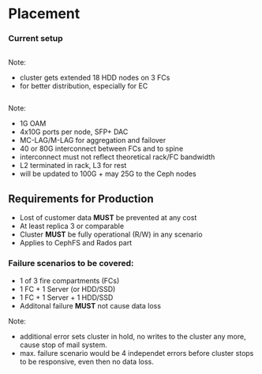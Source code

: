 <!-- .slide: data-state="section-break" id="section-break-6" data-timing="10s" -->
# Placement


<!-- .slide: data-state="normal" id="placement-3" data-timing="20s" data-menu-title="3FCs" -->
### Current setup
<div>
  <center><img data-src="images/fc-ceph-EC-color_white_v2.svg" style="width:75%"></center>
</div>

Note:
- cluster gets extended 18 HDD nodes on 3 FCs
- for better distribution, especially for EC


<!-- .slide: data-state="normal" id="placement-net-2" data-timing="20s" data-menu-title="Network Overview" -->
<div>
  <center><img data-src="images/network-infra-mailplatform_v1.svg" style="width:85%"></center>
</div>

Note:
- 1G OAM
- 4x10G ports per node, SFP+ DAC
- MC-LAG/M-LAG for aggregation and failover
- 40 or 80G interconnect between FCs and to spine
- interconnect must not reflect theoretical rack/FC bandwidth
- L2 terminated in rack, L3 for rest
- will be updated to 100G + may 25G to the Ceph nodes


<!-- .slide: data-state="normal" id="placement-1" data-timing="20s" data-menu-title="Data safety" -->
## Requirements for Production

* <!-- .element: class="fragment" data-fragment-index="0" --> Lost of customer data <b>MUST</b> be prevented at any cost
* At least replica 3 or comparable <!-- .element: class="fragment" data-fragment-index="1" -->
* <!-- .element: class="fragment" data-fragment-index="2" --> Cluster <b>MUST</b> be fully operational (R/W) in any scenario
* Applies to CephFS and Rados part <!-- .element: class="fragment" data-fragment-index="3" -->

### <!-- .element: class="fragment" data-fragment-index="4" --> Failure scenarios to be covered: 
* <!-- .element: class="fragment" data-fragment-index="5" --> 1 of 3 fire compartments (FCs)
* <!-- .element: class="fragment" data-fragment-index="5" --> 1 FC + 1 Server (or HDD/SSD)
* <!-- .element: class="fragment" data-fragment-index="5" --> 1 FC + 1 Server + 1 HDD/SSD 
* <!-- .element: class="fragment" data-fragment-index="6" --> Additonal failure <b>MUST</b> not cause data loss

Note: 
- additional error sets cluster in hold, no writes to the cluster any more, cause stop of mail system.
- max. failure scenario would be 4 independet errors before cluster stops to be responsive, even then no data loss.
